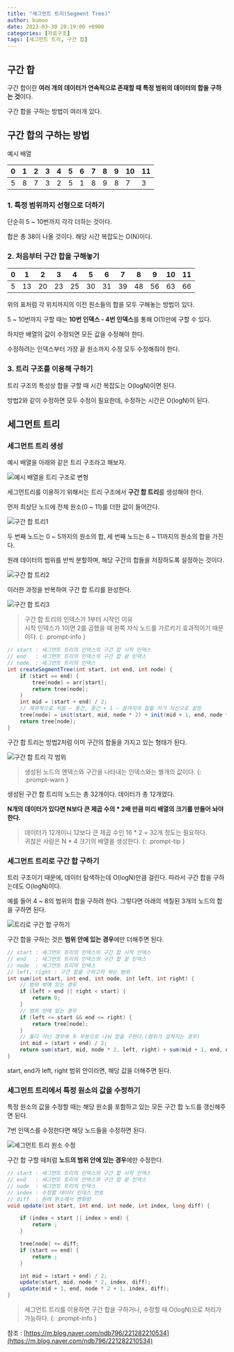 ```yaml
---
title: "세그먼트 트리(Segment Tree)"
author: bumoo
date: 2023-03-30 20:19:00 +0900
categories: [자료구조]
tags: [세그먼트 트리, 구간 합]
---
```



## 구간 합

구간 합이란 **여러 개의 데이터가 연속적으로 존재할 때 특정 범위의 데이터의 합을 구하는 것**이다.

구간 합을 구하는 방법이 여러개 있다.

## 구간 합의 구하는 방법

예시 배열

|0|1|2|3|4|5|6|7|8|9|10|11|
|---|---|---|---|---|---|---|---|---|---|---|---|
|5|8|7|3|2|5|1|8|9|8|7|3|

### 1. 특정 범위까지 선형으로 더하기

단순히 5 ~ 10번까지 각각 더하는 것이다.

합은 총 38이 나올 것이다. 해당 시간 복잡도는 O(N)이다.

### 2. 처음부터 구간 합을 구해놓기

|0|1|2|3|4|5|6|7|8|9|10|11|
|---|---|---|---|---|---|---|---|---|---|---|---|
|5|13|20|23|25|30|31|39|48|56|63|66|

위의 표처럼 각 위치까지의 이전 원소들의 합을 모두 구해놓는 방법이 있다.

5 ~ 10번까지 구할 때는 **10번 인덱스 - 4번 인덱스**를 통해 O(1)만에 구할 수 있다.

하지만 배열의 값이 수정되면 모든 값을 수정해야 한다.

수정하려는 인덱스부터 가장 끝 원소까지 수정 모두 수정해줘야 한다.

### 3. 트리 구조를 이용해 구하기

트리 구조의 특성상 합을 구할 때 시간 복잡도는 O(logN)이면 된다.

방법2와 같이 수정하면 모두 수정이 필요한데, 수정하는 시간은 O(logN)이 된다.

## 세그먼트 트리

### 세그먼트 트리 생성

예시 배열을 아래와 같은 트리 구조라고 해보자.

![예시 배열을 트리 구조로 변형](https://user-images.githubusercontent.com/61149599/228822264-987fc5fc-44ce-453b-8602-a1cecc6f5639.png)

세그먼트리를 이용하기 위해서는 트리 구조에서 **구간 합 트리**를 생성해야 한다.

먼저 최상단 노드에 전체 원소(0 ~ 11)를 더한 값이 들어간다.

![구간 합 트리1](https://user-images.githubusercontent.com/61149599/228822999-f4800182-77c6-4219-a12c-7b4bce7aab4c.png)

두 번째 노드는 0 ~ 5까지의 원소의 합, 세 번째 노드는 6 ~ 11까지의 원소의 합을 가진다.

원래 데이터의 범위를 반씩 분할하며, 해당 구간의 합들을 저장하도록 설정하는 것이다.

![구간 합 트리2](https://user-images.githubusercontent.com/61149599/228823974-f77801b6-d584-4ced-a8c3-31145bae22df.png)

이러한 과정을 반복하여 구간 합 트리를 완성한다.

![구간 합 트리3](https://user-images.githubusercontent.com/61149599/228824242-7bb53625-687c-45f6-a448-192fbade60ea.png)

> 구간 합 트리의 인덱스가 1부터 시작인 이유<br>
> 시작 인덱스가 1이면 2를 곱했을 때 왼쪽 자식 노드를 가르키기 효과적이기 때문이다.
{: .prompt-info }

```java
// start : 세그먼트 트리의 인덱스의 구간 합 시작 인덱스
// end   : 세그먼트 트리의 인덱스의 구간 합 끝 인덱스
// node  : 세그먼트 트리의 인덱스
int createSegmentTree(int start, int end, int node) {
    if (start == end) {
        tree[node] = arr[start];
        return tree[node];
    }
    int mid = (start + end) / 2;
    // 재귀적으로 처음 ~ 중간, 중간 + 1 ~ 끝까지의 합을 자기 자신으로 설정
    tree[node] = init(start, mid, node * 2) + init(mid + 1, end, node * 2 + 1);
    return tree[node];
}
```

구간 합 트리는 방법2처럼 이미 구간의 합들을 가지고 있는 형태가 된다.

![구간 합 트리 각 범위](https://user-images.githubusercontent.com/61149599/228826323-2f05f241-d923-4c5e-be56-d9dd75d413b4.png)

> 생성된 노드의 엔덱스와 구간을 나타내는 인덱스와는 별개의 값이다.
{: .prompt-warn }

생성된 구간 합 트리의 노드는 총 32개이다. 데이터가 총 12개였다.

**N개의 데이터가 있다면 N보다 큰 제곱 수의 * 2배 만큼 미리 배열의 크기를 만들어 놔야한다.**

> 데이터가 12개이니 12보다 큰 제곱 수인 16 * 2 = 32개 정도는 필요하다.<br>
> 귀찮은 사람은 N * 4 크기의 배열을 생성한다.
{: .prompt-tip }

### 세그먼트 트리로 구간 합 구하기

트리 구조이기 때문에, 데이터 탐색하는데 O(logN)만큼 걸린다. 따라서 구간 합을 구하는데도 O(logN)이다.

예를 들어 4 ~ 8의 범위의 합을 구하려 한다. 그렇다면 아래의 색칠된 3개의 노드의 합을 구하면 된다.

![트리로 구간 합 구하기](https://user-images.githubusercontent.com/61149599/228828575-fb194d72-eb78-48c0-b844-d6745985e9e0.png)

구간 합을 구하는 것은 **범위 안에 있는 경우**에만 더해주면 된다.

```java
// start : 세그먼트 트리의 인덱스의 구간 합 시작 인덱스
// end   : 세그먼트 트리의 인덱스의 구간 합 끝 인덱스
// node  : 세그먼트 트리의 인덱스
// left, right : 구간 합을 구하고자 하는 범위
int sum(int start, int end, int node, int left, int right) {
    // 범위 밖에 있는 경우
    if (left > end || right < start) {
        return 0;
    }
    // 범위 안에 있는 경우
    if (left <= start && end <= right) {
        return tree[node];
    }
    // 둘다 아닌 경우에 두 부분으로 나눠 합을 구한다.(범위가 걸쳐지는 경우)
    int mid = (start + end) / 2;
    return sum(start, mid, node * 2, left, right) + sum(mid + 1, end, node * 2 + 1, left, right);
}
```

start, end가 left, right 범위 안이라면, 해당 값을 더해주면 된다.


### 세그먼트 트리에서 특정 원소의 값을 수정하기

특정 원소의 값을 수정할 때는 해당 원소를 포함하고 있는 모든 구간 합 노드를 갱신해주면 된다.

7번 인덱스를 수정한다면 해당 노드들을 수정하면 된다.

![세그먼트 트리 원소 수정](https://user-images.githubusercontent.com/61149599/228831588-af610081-b297-4271-b089-c6c7228d53ab.png)

구간 합 구할 때처럼 **노드의 범위 안에 있는 경우**에만 수정한다.

```java
// start : 세그먼트 트리의 인덱스의 구간 합 시작 인덱스
// end   : 세그먼트 트리의 인덱스의 구간 합 끝 인덱스
// node  : 세그먼트 트리의 인덱스
// index : 수정할 데이터 인데스 번호
// diff  : 원래 원소에서 변화량
void update(int start, int end, int node, int index, long diff) {

    if (index < start || index > end) {
        return ;
    }

    tree[node] += diff;
    if (start == end) {
        return ;
    }

    int mid = (start + end) / 2;
    update(start, mid, node * 2, index, diff);
    update(mid + 1, end, node * 2 + 1, index, diff);
}
```

> 세그먼트 트리를 이용하면 구간 합을 구하거나, 수정할 때 O(logN)으로 처리가 가능하다.
{: .prompt-info }


참조 : [https://m.blog.naver.com/ndb796/221282210534](https://m.blog.naver.com/ndb796/221282210534)